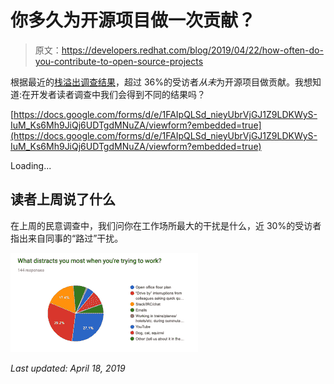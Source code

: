 # 你多久为开源项目做一次贡献？

> 原文：<https://developers.redhat.com/blog/2019/04/22/how-often-do-you-contribute-to-open-source-projects>

根据最近的[栈溢出调查结果](https://insights.stackoverflow.com/survey/2019#developer-profile-_-contributing-to-open-source)，超过 36%的受访者*从未*为开源项目做贡献。我想知道:在开发者读者调查中我们会得到不同的结果吗？

[https://docs.google.com/forms/d/e/1FAIpQLSd_nieyUbrVjGJ1Z9LDKWyS-IuM_Ks6Mh9JiQj6UDTgdMNuZA/viewform?embedded=true](https://docs.google.com/forms/d/e/1FAIpQLSd_nieyUbrVjGJ1Z9LDKWyS-IuM_Ks6Mh9JiQj6UDTgdMNuZA/viewform?embedded=true)

Loading...

## 读者上周说了什么

在上周的民意调查中，我们问你在工作场所最大的干扰是什么，近 30%的受访者指出来自同事的“路过”干扰。

![Survey results from last week in a pie chart](img/24a382e83d2646212db7793ab1d4057a.png)

*Last updated: April 18, 2019*
